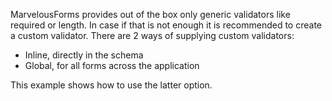 MarvelousForms provides out of the box only generic validators like required or length. In case if that is not enough it is recommended to create a custom validator.
There are 2 ways of supplying custom validators:
* Inline, directly in the schema
* Global, for all forms across the application

This example shows how to use the latter option.